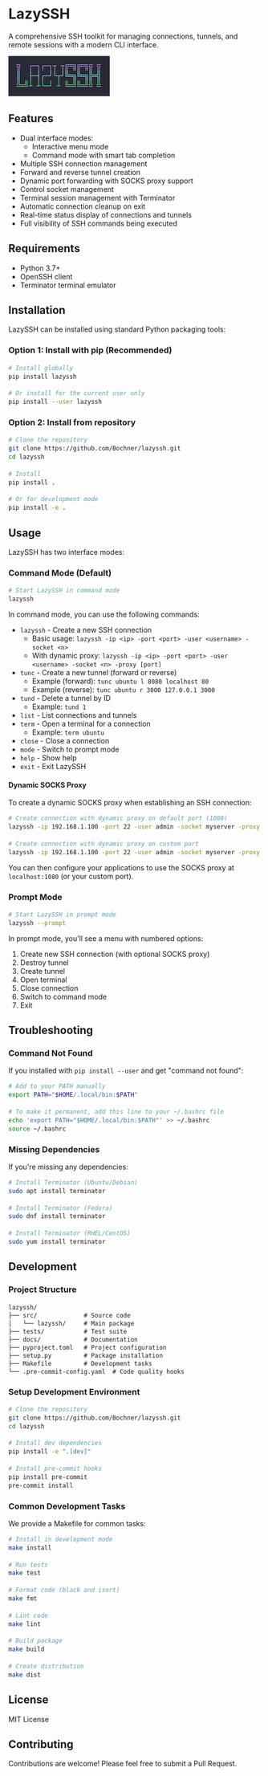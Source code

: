 # LazySSH

A comprehensive SSH toolkit for managing connections, tunnels, and remote sessions with a modern CLI interface.

![LazySSH](./lazyssh.png)

## Features

- Dual interface modes:
  - Interactive menu mode
  - Command mode with smart tab completion
- Multiple SSH connection management
- Forward and reverse tunnel creation
- Dynamic port forwarding with SOCKS proxy support
- Control socket management
- Terminal session management with Terminator
- Automatic connection cleanup on exit
- Real-time status display of connections and tunnels
- Full visibility of SSH commands being executed

## Requirements

- Python 3.7+
- OpenSSH client
- Terminator terminal emulator

## Installation

LazySSH can be installed using standard Python packaging tools:

### Option 1: Install with pip (Recommended)

```bash
# Install globally
pip install lazyssh

# Or install for the current user only
pip install --user lazyssh
```

### Option 2: Install from repository

```bash
# Clone the repository
git clone https://github.com/Bochner/lazyssh.git
cd lazyssh

# Install
pip install .

# Or for development mode
pip install -e .
```

## Usage

LazySSH has two interface modes:

### Command Mode (Default)

```bash
# Start LazySSH in command mode
lazyssh
```

In command mode, you can use the following commands:
- `lazyssh` - Create a new SSH connection
  - Basic usage: `lazyssh -ip <ip> -port <port> -user <username> -socket <n>`
  - With dynamic proxy: `lazyssh -ip <ip> -port <port> -user <username> -socket <n> -proxy [port]`
- `tunc` - Create a new tunnel (forward or reverse)
  - Example (forward): `tunc ubuntu l 8080 localhost 80`
  - Example (reverse): `tunc ubuntu r 3000 127.0.0.1 3000`
- `tund` - Delete a tunnel by ID
  - Example: `tund 1`
- `list` - List connections and tunnels
- `term` - Open a terminal for a connection
  - Example: `term ubuntu`
- `close` - Close a connection
- `mode` - Switch to prompt mode
- `help` - Show help
- `exit` - Exit LazySSH

#### Dynamic SOCKS Proxy

To create a dynamic SOCKS proxy when establishing an SSH connection:

```bash
# Create connection with dynamic proxy on default port (1080)
lazyssh -ip 192.168.1.100 -port 22 -user admin -socket myserver -proxy

# Create connection with dynamic proxy on custom port
lazyssh -ip 192.168.1.100 -port 22 -user admin -socket myserver -proxy 8080
```

You can then configure your applications to use the SOCKS proxy at `localhost:1080` (or your custom port).

### Prompt Mode

```bash
# Start LazySSH in prompt mode
lazyssh --prompt
```

In prompt mode, you'll see a menu with numbered options:
1. Create new SSH connection (with optional SOCKS proxy)
2. Destroy tunnel
3. Create tunnel
4. Open terminal
5. Close connection
6. Switch to command mode
7. Exit

## Troubleshooting

### Command Not Found

If you installed with `pip install --user` and get "command not found":

```bash
# Add to your PATH manually
export PATH="$HOME/.local/bin:$PATH"

# To make it permanent, add this line to your ~/.bashrc file
echo 'export PATH="$HOME/.local/bin:$PATH"' >> ~/.bashrc
source ~/.bashrc
```

### Missing Dependencies

If you're missing any dependencies:

```bash
# Install Terminator (Ubuntu/Debian)
sudo apt install terminator

# Install Terminator (Fedora)
sudo dnf install terminator

# Install Terminator (RHEL/CentOS)
sudo yum install terminator
```

## Development

### Project Structure

```
lazyssh/
├── src/             # Source code
│   └── lazyssh/     # Main package
├── tests/           # Test suite
├── docs/            # Documentation
├── pyproject.toml   # Project configuration
├── setup.py         # Package installation
├── Makefile         # Development tasks
└── .pre-commit-config.yaml  # Code quality hooks
```

### Setup Development Environment

```bash
# Clone the repository
git clone https://github.com/Bochner/lazyssh.git
cd lazyssh

# Install dev dependencies
pip install -e ".[dev]"

# Install pre-commit hooks
pip install pre-commit
pre-commit install
```

### Common Development Tasks

We provide a Makefile for common tasks:

```bash
# Install in development mode
make install

# Run tests
make test

# Format code (black and isort)
make fmt

# Lint code
make lint

# Build package
make build

# Create distribution
make dist
```

## License

MIT License

## Contributing

Contributions are welcome! Please feel free to submit a Pull Request.
